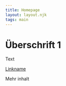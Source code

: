 ```yaml
---
title: Homepage
layout: layout.njk
tags: main
---
```


# Überschrift 1

Text

[Linkname](https://google.com)

Mehr inhalt
